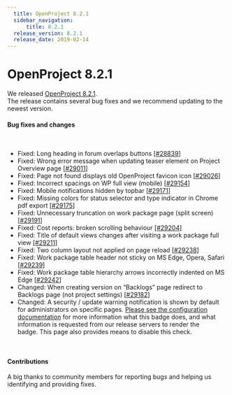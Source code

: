 ```yaml
---
  title: OpenProject 8.2.1
  sidebar_navigation:
      title: 8.2.1
  release_version: 8.2.1
  release_date: 2019-02-14
---
```



# OpenProject 8.2.1

We released
[OpenProject 8.2.1](https://community.openproject.com/versions/1352).  
The release contains several bug fixes and we recommend updating to the
newest version.

#### Bug fixes and changes

 

  - Fixed: Long heading in forum overlaps buttons
    \[[\#28839](https://community.openproject.com/wp/28839)\]
  - Fixed: Wrong error message when updating teaser element on
    <span class="explanatory-dictionary-highlight" data-definition="explanatory-dictionary-definition-45">Project</span>
    <span class="explanatory-dictionary-highlight" data-definition="explanatory-dictionary-definition-55">Overview
    page</span>
    \[[\#29011](https://community.openproject.com/wp/29011)\]
  - Fixed: Page not found displays old OpenProject favicon icon
    \[[\#29026](https://community.openproject.com/wp/29026)\]
  - Fixed: Incorrect spacings on WP full view (mobile)
    \[[\#29154](https://community.openproject.com/wp/29154)\]
  - Fixed: Mobile notifications hidden by topbar
    \[[\#29171](https://community.openproject.com/wp/29171)\]
  - Fixed: Missing colors for status selector and type indicator in
    Chrome pdf export
    \[[\#29175](https://community.openproject.com/wp/29175)\]
  - Fixed: Unnecessary truncation on work package page (split screen)
    \[[\#29191](https://community.openproject.com/wp/29191)\]
  - Fixed: Cost reports: broken scrolling behaviour
    \[[\#29204](https://community.openproject.com/wp/29204)\]
  - Fixed: Title of default views changes after visiting a work package
    full view \[[\#29211](https://community.openproject.com/wp/29211)\]
  - Fixed: Two column layout not applied on page reload
    \[[\#29238](https://community.openproject.com/wp/29238)\]
  - Fixed:
    <span class="explanatory-dictionary-highlight" data-definition="explanatory-dictionary-definition-7">Work
    package</span> table header not sticky on MS Edge, Opera, Safari
    \[[\#29239](https://community.openproject.com/wp/29239)\]
  - Fixed:
    <span class="explanatory-dictionary-highlight" data-definition="explanatory-dictionary-definition-7">Work
    package</span> table hierarchy arrows incorrectly indented on MS
    Edge \[[\#29242](https://community.openproject.com/wp/29242)\]
  - Changed: When creating version on
    “<span class="explanatory-dictionary-highlight" data-definition="explanatory-dictionary-definition-92">Backlogs</span>”
    page redirect to
    <span class="explanatory-dictionary-highlight" data-definition="explanatory-dictionary-definition-92">Backlogs</span>
    page (not project settings)
    \[[\#29182](https://community.openproject.com/wp/29182)\]
  - Changed: A security / update warning notification is shown by
    default for administrators on specific pages. [Please see the
    configuration
    documentation](https://github.com/opf/openproject/blob/dev/docs/configuration/configuration.md#security-badge)
    for more information what this badge does, and what information is
    requested from our release servers to render the badge. This page
    also provides means to disable this check.

 

#### Contributions

A big thanks to community members for reporting bugs and helping us
identifying and providing fixes.


